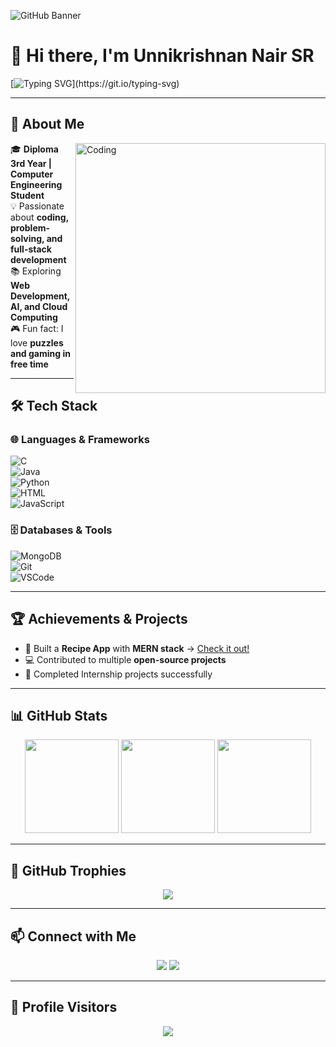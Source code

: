 <!-- Profile Banner -->
![GitHub Banner](https://i.ibb.co/ZVh01dm/github-header-image.png)

# 👋 Hi there, I'm Unnikrishnan Nair SR  

[![Typing SVG](https://readme-typing-svg.demolab.com?font=Fira+Code&size=25&duration=2500&pause=1000&color=00F79E&center=true&vCenter=true&width=800&lines=💻+Computer+Engineering+Student;🚀+Aspiring+Software+Developer;🌱+Lifelong+Learner+and+Coder;🔥+Building+Cool+Projects+with+MERN+and+More!)](https://git.io/typing-svg)

---

## 🚀 About Me  

<img align="right" alt="Coding" width="400" src="https://media.tenor.com/2uyENRmiUt0AAAAM/coding.gif">

🎓 **Diploma 3rd Year | Computer Engineering Student**  
💡 Passionate about **coding, problem-solving, and full-stack development**  
📚 Exploring **Web Development, AI, and Cloud Computing**  
🎮 Fun fact: I love **puzzles and gaming in free time**  

---

## 🛠️ Tech Stack  

### 🌐 Languages & Frameworks  
![C](https://img.shields.io/badge/C-00599C?style=for-the-badge&logo=c&logoColor=white)  
![Java](https://img.shields.io/badge/Java-ED8B00?style=for-the-badge&logo=openjdk&logoColor=white)  
![Python](https://img.shields.io/badge/Python-3776AB?style=for-the-badge&logo=python&logoColor=white)  
![HTML](https://img.shields.io/badge/HTML5-E34F26?style=for-the-badge&logo=html5&logoColor=white)  
![JavaScript](https://img.shields.io/badge/JavaScript-F7DF1E?style=for-the-badge&logo=javascript&logoColor=black)  

### 🗄️ Databases & Tools  
![MongoDB](https://img.shields.io/badge/MongoDB-4EA94B?style=for-the-badge&logo=mongodb&logoColor=white)  
![Git](https://img.shields.io/badge/Git-F05032?style=for-the-badge&logo=git&logoColor=white)  
![VSCode](https://img.shields.io/badge/VSCode-0078D4?style=for-the-badge&logo=visual-studio-code&logoColor=white)  

---

## 🏆 Achievements & Projects  

- 🌟 Built a **Recipe App** with **MERN stack** → [Check it out!](https://github.com/UNNIKRISHNANNAIRSR/INTERSHIP_PROJECT_RECIPE_APP)  
- 💻 Contributed to multiple **open-source projects**  
- 🥇 Completed Internship projects successfully  

---

## 📊 GitHub Stats  

<div align="center">  
<img src="https://github-readme-stats.vercel.app/api?username=UNNIKRISHNANNAIRSR&show_icons=true&theme=tokyonight&hide_border=true" height="150"/>  
<img src="https://github-readme-streak-stats.herokuapp.com/?user=UNNIKRISHNANNAIRSR&theme=tokyonight&hide_border=true" height="150"/>  
<img src="https://github-readme-stats.vercel.app/api/top-langs/?username=UNNIKRISHNANNAIRSR&layout=compact&theme=tokyonight&hide_border=true" height="150"/>  
</div>

---

## 🏅 GitHub Trophies  
<p align="center">  
  <img src="https://github-profile-trophy.vercel.app/?username=UNNIKRISHNANNAIRSR&theme=dracula&no-frame=true&margin-w=15&margin-h=15"/>  
</p>

---

## 📫 Connect with Me  

<p align="center">  
<a href="https://www.linkedin.com/in/unnikrishnan-nair-sr-714636357"><img src="https://img.shields.io/badge/LinkedIn-0077B5?style=for-the-badge&logo=linkedin&logoColor=white"/></a>  
<a href="https://github.com/UNNIKRISHNANNAIRSR"><img src="https://img.shields.io/badge/GitHub-100000?style=for-the-badge&logo=github&logoColor=white"/></a>  
</p>  

---

## 👀 Profile Visitors  

<p align="center">  
  <img src="https://komarev.com/ghpvc/?username=UNNIKRISHNANNAIRSR&color=brightgreen&style=flat-square&label=PROFILE+VIEWS"/>  
</p>  
